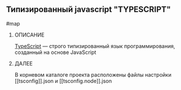 
## Типизированный javascript **"TYPESCRIPT"**
#map

1. ОПИСАНИЕ

	[TypeScript](https://www.typescriptlang.org/) — строго типизированный язык программирования, созданный на основе JavaScript
	
2. ДАЛЕЕ 

	В корневом каталоге проекта расположены файлы настройки [[tsconfig]].json и [[tsconfig.node]].json

